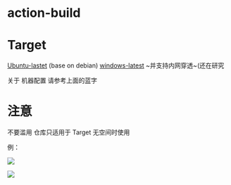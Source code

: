 # action-build

# Target 

[Ubuntu-lastet](https://github.com/actions/virtual-environments/blob/main/images/linux/Ubuntu2004-Readme.md) (base on debian) [windows-latest](https://github.com/actions/virtual-environments/blob/main/images/win/Windows2022-Readme.md) ~并支持内网穿透~(还在研究

关于 机器配置 请参考上面的蓝字

# 注意 

不要滥用 仓库只适用于 Target 无空间时使用

例：

![](https://file.marisa.ml/images/?/images/2022/06/18/6GlTkh8BfU/QQ%E6%88%AA%E5%9B%BE20220618140325.png)

![](https://file.marisa.ml/images/?/images/2022/06/18/fK7hQqnVJa/E0FE4544DBDAB5CC82FC2F8D18A25F94.jpg)
